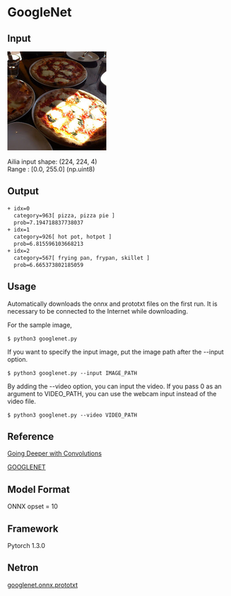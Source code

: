 # GoogleNet

## Input

![Input](pizza.jpg)

Ailia input shape: (224, 224, 4)  
Range : [0.0, 255.0]  (np.uint8)

## Output

```
+ idx=0
  category=963[ pizza, pizza pie ]
  prob=7.194718837738037
+ idx=1
  category=926[ hot pot, hotpot ]
  prob=6.815596103668213
+ idx=2
  category=567[ frying pan, frypan, skillet ]
  prob=6.665373802185059
```

## Usage
Automatically downloads the onnx and prototxt files on the first run. It is necessary to be connected to the Internet while downloading.

For the sample image,
```
$ python3 googlenet.py
```

If you want to specify the input image, put the image path after the --input option.
```
$ python3 googlenet.py --input IMAGE_PATH
```
By adding the --video option, you can input the video.
If you pass 0 as an argument to VIDEO_PATH, you can use the webcam input instead of the video file.
```
$ python3 googlenet.py --video VIDEO_PATH
```


## Reference

[Going Deeper with Convolutions]( https://arxiv.org/abs/1409.4842 )

[GOOGLENET]( https://pytorch.org/hub/pytorch_vision_googlenet/)

## Model Format

ONNX opset = 10

## Framework

Pytorch 1.3.0

## Netron

[googlenet.onnx.prototxt](https://lutzroeder.github.io/netron/?url=https://storage.googleapis.com/ailia-models/googlenet/googlenet.onnx.prototxt)
